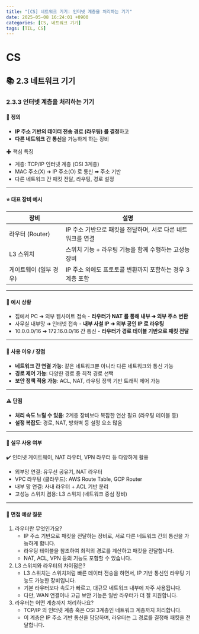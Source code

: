 ```yaml
---
title: "[CS] 네트워크 기기: 인터넷 계층을 처리하는 기기"
date: 2025-05-08 16:24:01 +0900
categories: [CS, 네트워크 기기]
tags: [TIL, CS]
---
```

# CS
## 📚 2.3 네트워크 기기

### 2.3.3 인터넷 계층을 처리하는 기기

#### 📘 정의
- **IP 주소 기반의 데이터 전송 경로 (라우팅) 를 결정**하고
- **다른 네트워크 간 통신**을 가능하게 하는 장비

✚ 핵심 특징
- 계층: TCP/IP 인터넷 계층 (OSI 3계층)
- MAC 주소(X) ➔ IP 주소(O) 로 통신 ➡︎ 주소 기반
- 다른 네트워크 간 패킷 전달, 라우팅, 경로 설정


---

#### ⭐️ 대표 장비 예시

| 장비            | 설명                                  |
|---------------|-------------------------------------|
| 라우터 (Router)  | IP 주소 기반으로 패킷을 전달하며, 서로 다른 네트워크를 연결 |
| L3 스위치        | 스위치 기능 + 라우팅 기능을 함께 수행하는 고성능 장비     |
| 게이트웨이 (일부 경우) | IP 주소 외에도 프토토콜 변환까지 포함하는 경우 3계층 포함  |


---

#### 📌 예시 상황
- 집에서 PC ➔ 외부 웹사이트 접속 - **라우터가 NAT 를 통해 내부 ➔ 외부 주소 변환**
- 사무실 내부망 ➔ 인터넷 접속 - **내부 사설 IP ➔ 외부 공인 IP 로 라우팅**
- 10.0.0.0/16 ➔ 172.16.0.0/16 간 통신 - **라우터가 경로 테이블 기반으로 패킷 전달**

---

#### 🎯 사용 이유 / 장점
- **네트워크 간 연결 가능**: 같은 네트워크뿐 아니라 다른 네트워크와 통신 가능
- **경로 제어 가능**: 다양한 경로 중 최적 경로 선택
- **보안 정책 적용 가능**: ACL, NAT, 라우팅 정책 기반 트래픽 제어 가능

---

#### ⚠️ 단점
- **처리 속도 느릴 수 있음**: 2계층 장비보다 복잡한 연산 필요 (라우팅 테이블 등)
- **설정 복잡도**: 경로, NAT, 방화벽 등 설정 요소 많음

---

#### 🏢 실무 사용 여부
✔️ 인터넷 게이트웨이, NAT 라우터, VPN 라우터 등 다양하게 활용

- 외부망 연결: 유무선 공유기, NAT 라우터
- VPC 라우팅 (클라우드): AWS Route Table, GCP Router
- 내부 망 연결: 사내 라우터 + ACL 기반 분리
- 고성능 스위치 겸용: L3 스위치 (네트워크 중심 장비)

---

#### 🎤 면접 예상 질문
1. 라우터란 무엇인가요?
   - IP 주소 기반으로 패킷을 전달하는 장비로, 서로 다른 네트워크 간의 통신을 가능하게 합니다.
   - 라우팅 테이블을 참조하여 최적의 경로를 계산하고 패킷을 전달합니다.
   - NAT, ACL, VPN 등의 기능도 포함할 수 있습니다.
2. L3 스위치와 라우터의 차이점은?
   - L3 스위치는 스위치처럼 빠른 데이터 전송을 하면서, IP 기반 통신인 라우팅 기능도 가능한 장비입니다.
   - 기본 라우터보다 속도가 빠르고, 대규모 네트워크 내부에 자주 사용됩니다.
   - 다만, WAN 연결이나 고급 보안 기능은 일반 라우터가 더 잘 지원합니다.
3. 라우터는 어떤 계층까지 처리하나요?
   - TCP/IP 의 인터넷 계층 혹은 OSI 3계층인 네트워크 계층까지 처리합니다.
   - 이 계층은 IP 주소 기반 통신을 담당하며, 라우터는 그 경로를 결정해 패킷을 전달합니다.
